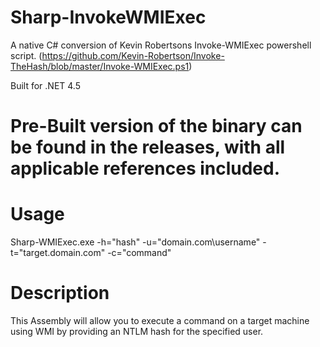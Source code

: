 # Sharp-InvokeWMIExec
A native C# conversion of Kevin Robertsons Invoke-WMIExec powershell script.  (https://github.com/Kevin-Robertson/Invoke-TheHash/blob/master/Invoke-WMIExec.ps1)

Built for .NET 4.5

# Pre-Built version of the binary can be found in the releases, with all applicable references included.

# Usage
Sharp-WMIExec.exe -h="hash" -u="domain.com\username" -t="target.domain.com" -c="command"

# Description
This Assembly will allow you to execute a command on a target machine using WMI by providing an NTLM hash for the specified user.
